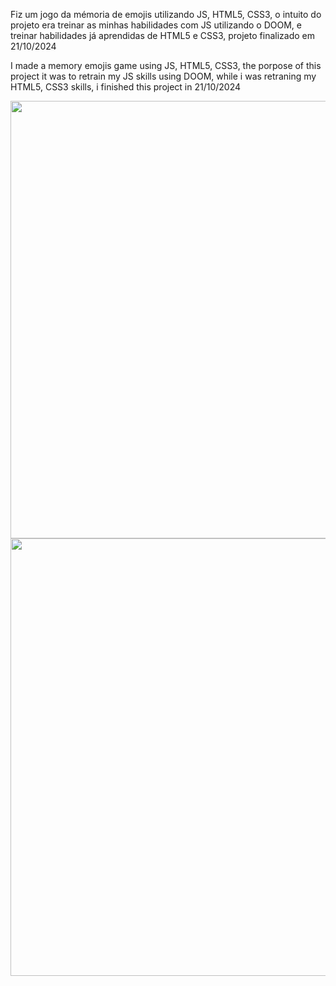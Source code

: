 <p>Fiz um jogo da mémoria de emojis utilizando JS, HTML5, CSS3, o intuito do projeto era treinar as minhas habilidades com JS utilizando o DOOM, e treinar habilidades já aprendidas de HTML5 e CSS3, projeto finalizado em 21/10/2024</p>
<p>I made a memory emojis game using JS, HTML5, CSS3, the porpose of this project it was to retrain my JS skills using DOOM, while i was retraning my HTML5, CSS3 skills, i finished this project in 21/10/2024</p>

<div align="center">
<img src="https://github.com/user-attachments/assets/854a51e5-c0a5-405b-8af6-0a4e59b8b82b" width="700px" />
</div>

<div align="center">
<img src="https://github.com/user-attachments/assets/8fc202c6-db15-4d15-a5fa-9d1a2c96d94e" width="700px" />
</div>
